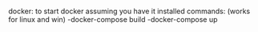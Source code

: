 ######
docker:
to start docker assuming you have it installed 
commands: (works for linux and win)
-docker-compose build
-docker-compose up


